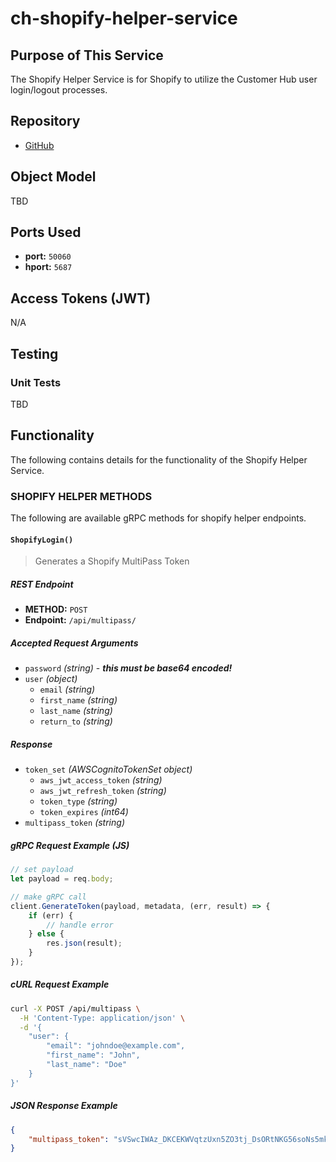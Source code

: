 # ch-shopify-helper-service

## Purpose of This Service

The Shopify Helper Service is for Shopify to utilize the Customer Hub user login/logout processes.

## Repository
* [GitHub](https://github.com/stdev/ch-shopify-helper-service)

## Object Model

TBD

## Ports Used
- **port:** `50060`
- **hport:** `5687`

## Access Tokens (JWT)

N/A

## Testing

### Unit Tests

TBD

## Functionality

The following contains details for the functionality of the Shopify Helper Service.

### SHOPIFY HELPER METHODS

The following are available gRPC methods for shopify helper endpoints.

#### `ShopifyLogin()`
> Generates a Shopify MultiPass Token

##### REST Endpoint
- **METHOD:** `POST`
- **Endpoint:** `/api/multipass/`

##### Accepted Request Arguments
- `password` _(string)_ - _**this must be base64 encoded!**_
- `user` _(object)_
	- `email` _(string)_
	- `first_name` _(string)_
	- `last_name` _(string)_
	- `return_to` _(string)_

##### Response
- `token_set` _(AWSCognitoTokenSet object)_
	- `aws_jwt_access_token` _(string)_
	- `aws_jwt_refresh_token` _(string)_
	- `token_type` _(string)_
	- `token_expires` _(int64)_
- `multipass_token` _(string)_

##### gRPC Request Example (JS)
```js
// set payload
let payload = req.body;

// make gRPC call
client.GenerateToken(payload, metadata, (err, result) => {
	if (err) {
		// handle error
	} else {
		res.json(result);
	}
});
```

##### cURL Request Example

```bash
curl -X POST /api/multipass \
  -H 'Content-Type: application/json' \
  -d '{
	"user": {
		"email": "johndoe@example.com",
		"first_name": "John",
		"last_name": "Doe"
	}
}'
```
##### JSON Response Example

```json
{
    "multipass_token": "sVSwcIWAz_DKCEKWVqtzUxn5ZO3tj_DsORtNKG56soNs5mk5tIStJqIBwobSd6DQzBBj7Q9pZWDmiVHLBwWbPq8d3bcfrMF8uk_rapZGlMUF4Hhed-Iwq2d5y2i1Vl5VU3lHKmVtZJro52yXEboYxjTCZoBnM5d959k_A4LeWS6G6xHLmMzMNTnuN1v8QSU8z-V7QDY8AL6WYGLT_n8Pyg=="
}
```